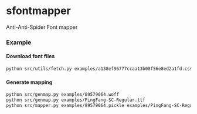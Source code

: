 # sfontmapper
Anti-Anti-Spider Font mapper

### Example

#### Download font files

```bash
python src/utils/fetch.py examples/a138ef96777ccaa13b08f56e8ed2a1fd.css
```

#### Generate mapping

```bash
python src/genmap.py examples/89579064.woff
python src/genmap.py examples/PingFang-SC-Regular.ttf
python src/mapper.py examples/89579064.pickle examples/PingFang-SC-Regular.pickle
```